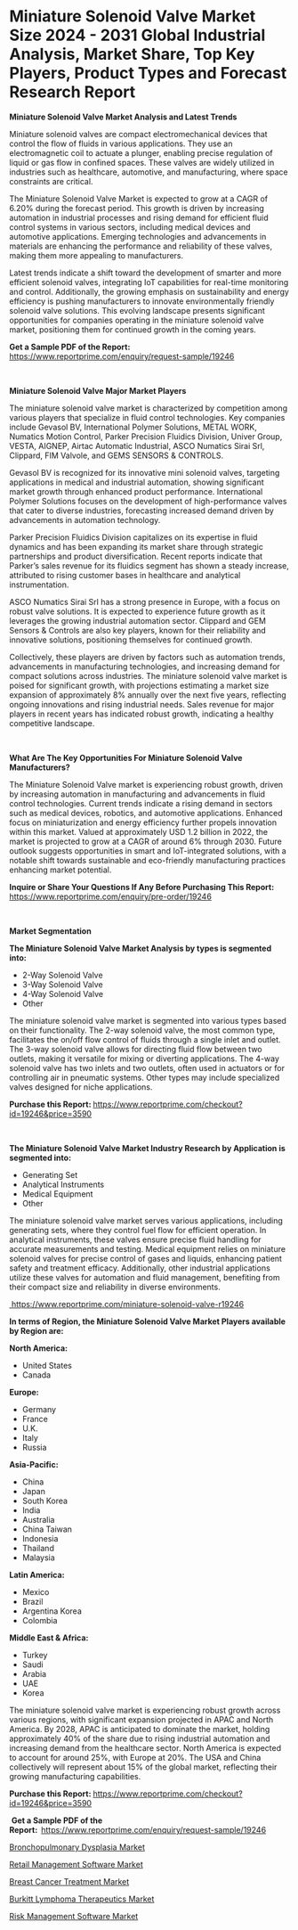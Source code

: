 <p><h1>Miniature Solenoid Valve Market Size 2024 - 2031 Global Industrial Analysis, Market Share, Top Key Players, Product Types and Forecast Research Report</h1></p><p><strong>Miniature Solenoid Valve Market Analysis and Latest Trends</strong></p>
<p><p>Miniature solenoid valves are compact electromechanical devices that control the flow of fluids in various applications. They use an electromagnetic coil to actuate a plunger, enabling precise regulation of liquid or gas flow in confined spaces. These valves are widely utilized in industries such as healthcare, automotive, and manufacturing, where space constraints are critical.</p><p>The Miniature Solenoid Valve Market is expected to grow at a CAGR of 6.20% during the forecast period. This growth is driven by increasing automation in industrial processes and rising demand for efficient fluid control systems in various sectors, including medical devices and automotive applications. Emerging technologies and advancements in materials are enhancing the performance and reliability of these valves, making them more appealing to manufacturers.</p><p>Latest trends indicate a shift toward the development of smarter and more efficient solenoid valves, integrating IoT capabilities for real-time monitoring and control. Additionally, the growing emphasis on sustainability and energy efficiency is pushing manufacturers to innovate environmentally friendly solenoid valve solutions. This evolving landscape presents significant opportunities for companies operating in the miniature solenoid valve market, positioning them for continued growth in the coming years.</p></p>
<p><strong>Get a Sample PDF of the Report:&nbsp;</strong> <a href="https://www.reportprime.com/enquiry/request-sample/19246?utm_campaign=1861&utm_medium=2&utm_source=Github&utm_content=ia&utm_term=22112024&utm_id=miniature-solenoid-valve">https://www.reportprime.com/enquiry/request-sample/19246</a></p>
<p>&nbsp;</p>
<p><strong>Miniature Solenoid Valve Major Market Players</strong></p>
<p><p>The miniature solenoid valve market is characterized by competition among various players that specialize in fluid control technologies. Key companies include Gevasol BV, International Polymer Solutions, METAL WORK, Numatics Motion Control, Parker Precision Fluidics Division, Univer Group, VESTA, AIGNEP, Airtac Automatic Industrial, ASCO Numatics Sirai Srl, Clippard, FIM Valvole, and GEMS SENSORS & CONTROLS.</p><p>Gevasol BV is recognized for its innovative mini solenoid valves, targeting applications in medical and industrial automation, showing significant market growth through enhanced product performance. International Polymer Solutions focuses on the development of high-performance valves that cater to diverse industries, forecasting increased demand driven by advancements in automation technology.</p><p>Parker Precision Fluidics Division capitalizes on its expertise in fluid dynamics and has been expanding its market share through strategic partnerships and product diversification. Recent reports indicate that Parker’s sales revenue for its fluidics segment has shown a steady increase, attributed to rising customer bases in healthcare and analytical instrumentation.</p><p>ASCO Numatics Sirai Srl has a strong presence in Europe, with a focus on robust valve solutions. It is expected to experience future growth as it leverages the growing industrial automation sector. Clippard and GEM Sensors & Controls are also key players, known for their reliability and innovative solutions, positioning themselves for continued growth.</p><p>Collectively, these players are driven by factors such as automation trends, advancements in manufacturing technologies, and increasing demand for compact solutions across industries. The miniature solenoid valve market is poised for significant growth, with projections estimating a market size expansion of approximately 8% annually over the next five years, reflecting ongoing innovations and rising industrial needs. Sales revenue for major players in recent years has indicated robust growth, indicating a healthy competitive landscape.</p></p>
<p>&nbsp;</p>
<p><strong>What Are The Key Opportunities For Miniature Solenoid Valve Manufacturers?</strong></p>
<p><p>The Miniature Solenoid Valve market is experiencing robust growth, driven by increasing automation in manufacturing and advancements in fluid control technologies. Current trends indicate a rising demand in sectors such as medical devices, robotics, and automotive applications. Enhanced focus on miniaturization and energy efficiency further propels innovation within this market. Valued at approximately USD 1.2 billion in 2022, the market is projected to grow at a CAGR of around 6% through 2030. Future outlook suggests opportunities in smart and IoT-integrated solutions, with a notable shift towards sustainable and eco-friendly manufacturing practices enhancing market potential.</p></p>
<p><strong>Inquire or Share Your Questions If Any Before Purchasing This Report:</strong> <a href="https://www.reportprime.com/enquiry/pre-order/19246?utm_campaign=1861&utm_medium=2&utm_source=Github&utm_content=ia&utm_term=22112024&utm_id=miniature-solenoid-valve">https://www.reportprime.com/enquiry/pre-order/19246</a></p>
<p>&nbsp;</p>
<p><strong>Market Segmentation</strong></p>
<p><strong>The Miniature Solenoid Valve Market Analysis by types is segmented into:</strong></p>
<p><ul><li>2-Way Solenoid Valve</li><li>3-Way Solenoid Valve</li><li>4-Way Solenoid Valve</li><li>Other</li></ul></p>
<p><p>The miniature solenoid valve market is segmented into various types based on their functionality. The 2-way solenoid valve, the most common type, facilitates the on/off flow control of fluids through a single inlet and outlet. The 3-way solenoid valve allows for directing fluid flow between two outlets, making it versatile for mixing or diverting applications. The 4-way solenoid valve has two inlets and two outlets, often used in actuators or for controlling air in pneumatic systems. Other types may include specialized valves designed for niche applications.</p></p>
<p><strong>Purchase this Report:&nbsp;</strong><a href="https://www.reportprime.com/checkout?id=19246&price=3590&utm_campaign=1861&utm_medium=2&utm_source=Github&utm_content=ia&utm_term=22112024&utm_id=miniature-solenoid-valve">https://www.reportprime.com/checkout?id=19246&price=3590</a></p>
<p>&nbsp;</p>
<p><strong>The Miniature Solenoid Valve Market Industry Research by Application is segmented into:</strong></p>
<p><ul><li>Generating Set</li><li>Analytical Instruments</li><li>Medical Equipment</li><li>Other</li></ul></p>
<p><p>The miniature solenoid valve market serves various applications, including generating sets, where they control fuel flow for efficient operation. In analytical instruments, these valves ensure precise fluid handling for accurate measurements and testing. Medical equipment relies on miniature solenoid valves for precise control of gases and liquids, enhancing patient safety and treatment efficacy. Additionally, other industrial applications utilize these valves for automation and fluid management, benefiting from their compact size and reliability in diverse environments.</p></p>
<p><a href="https://www.reportprime.com/miniature-solenoid-valve-r19246?utm_campaign=1861&utm_medium=2&utm_source=Github&utm_content=ia&utm_term=22112024&utm_id=miniature-solenoid-valve">&nbsp;https://www.reportprime.com/miniature-solenoid-valve-r19246</a></p>
<p><strong>In terms of Region, the Miniature Solenoid Valve Market Players available by Region are:</strong></p>
<p>
    <p> <strong> North America: </strong>
        <ul>
            <li>United States</li>
            <li>Canada</li>
        </ul>
        </p> 
    <p> <strong> Europe: </strong>
        <ul>
            <li>Germany</li>
            <li>France</li>
            <li>U.K.</li>
            <li>Italy</li>
            <li>Russia</li>
        </ul>
        </p> 
    <p> <strong> Asia-Pacific: </strong>
        <ul>
            <li>China</li>
            <li>Japan</li>
            <li>South Korea</li>
            <li>India</li>
            <li>Australia</li>
            <li>China Taiwan</li>
            <li>Indonesia</li>
            <li>Thailand</li>
            <li>Malaysia</li>
        </ul>
        </p> 
    <p> <strong> Latin America: </strong>
        <ul>
            <li>Mexico</li>
            <li>Brazil</li>
            <li>Argentina Korea</li>
            <li>Colombia</li>
        </ul>
        </p> 
    <p> <strong> Middle East & Africa: </strong>
        <ul>
            <li>Turkey</li>
            <li>Saudi</li>
            <li>Arabia</li>
            <li>UAE</li>
            <li>Korea</li>
        </ul>
    </p>
    </p>
<p><p>The miniature solenoid valve market is experiencing robust growth across various regions, with significant expansion projected in APAC and North America. By 2028, APAC is anticipated to dominate the market, holding approximately 40% of the share due to rising industrial automation and increasing demand from the healthcare sector. North America is expected to account for around 25%, with Europe at 20%. The USA and China collectively will represent about 15% of the global market, reflecting their growing manufacturing capabilities.</p></p>
<p><strong>Purchase this Report: </strong><a href="https://www.reportprime.com/checkout?id=19246&price=3590&utm_campaign=1861&utm_medium=2&utm_source=Github&utm_content=ia&utm_term=22112024&utm_id=miniature-solenoid-valve">https://www.reportprime.com/checkout?id=19246&price=3590</a></p>
<p>&nbsp;<strong>Get a Sample PDF of the Report:&nbsp;&nbsp;</strong><a href="https://www.reportprime.com/enquiry/request-sample/19246?utm_campaign=1861&utm_medium=2&utm_source=Github&utm_content=ia&utm_term=22112024&utm_id=miniature-solenoid-valve">https://www.reportprime.com/enquiry/request-sample/19246</a></p>
<p><strong></strong></p>
<p><p><a href="https://www.linkedin.com/pulse/strategic-market-outlook-bronchopulmonary-dysplasia-key-drivers-nu4ue?utm_campaign=1861&utm_medium=2&utm_source=Github&utm_content=ia&utm_term=22112024&utm_id=miniature-solenoid-valve">Bronchopulmonary Dysplasia Market</a></p><p><a href="https://issuu.com/reportprime-2/docs/retail-management-software-market-s_59fd8d9f1846ba?utm_campaign=1861&utm_medium=2&utm_source=Github&utm_content=ia&utm_term=22112024&utm_id=miniature-solenoid-valve">Retail Management Software Market</a></p><p><a href="https://www.linkedin.com/pulse/size-dynamics-expected-growth-breast-cancer-treatment-market-tnoge?utm_campaign=1861&utm_medium=2&utm_source=Github&utm_content=ia&utm_term=22112024&utm_id=miniature-solenoid-valve">Breast Cancer Treatment Market</a></p><p><a href="https://www.linkedin.com/pulse/global-burkitt-lymphoma-therapeutics-market-comprehensive-analysis-ct6oe?utm_campaign=1861&utm_medium=2&utm_source=Github&utm_content=ia&utm_term=22112024&utm_id=miniature-solenoid-valve">Burkitt Lymphoma Therapeutics Market</a></p><p><a href="https://issuu.com/reportprime-2/docs/risk-management-software-market-siz_33e04046b6d028?utm_campaign=1861&utm_medium=2&utm_source=Github&utm_content=ia&utm_term=22112024&utm_id=miniature-solenoid-valve">Risk Management Software Market</a></p></p>